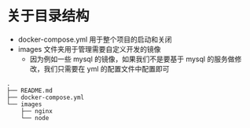 # 关于目录结构

- docker-compose.yml 用于整个项目的启动和关闭
- images 文件夹用于管理需要自定义开发的镜像
  - 因为例如一些 mysql 的镜像，如果我们不是要基于 mysql 的服务做修改，我们只需要在 yml 的配置文件中配置即可

```
.
├── README.md
├── docker-compose.yml
└── images
    ├── nginx
    └── node
```
